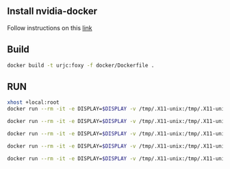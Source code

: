 ## Install nvidia-docker
Follow instructions on this [link](https://docs.nvidia.com/datacenter/cloud-native/container-toolkit/install-guide.html#installing-on-ubuntu-and-debian)

## Build

```bash
docker build -t urjc:foxy -f docker/Dockerfile .
```

## RUN

```bash
xhost +local:root
docker run --rm -it -e DISPLAY=$DISPLAY -v /tmp/.X11-unix:/tmp/.X11-unix:ro --gpus all urjc:foxy
```

```bash
docker run --rm -it -e DISPLAY=$DISPLAY -v /tmp/.X11-unix:/tmp/.X11-unix:ro --gpus all urjc:foxy ros2 launch pilot_urjc_bringup tb3_sim_launch.py
```

```bash
docker run --rm -it -e DISPLAY=$DISPLAY -v /tmp/.X11-unix:/tmp/.X11-unix:ro --gpus all urjc:foxy ros2 launch pilot_urjc_bringup nav2_turtlebot3_launch.py
```

```bash
docker run --rm -it -e DISPLAY=$DISPLAY -v /tmp/.X11-unix:/tmp/.X11-unix:ro --gpus all urjc:foxy ros2 launch mros2_reasoner launch_reasoner.launch.py
```

```bash
docker run --rm -it -e DISPLAY=$DISPLAY -v /tmp/.X11-unix:/tmp/.X11-unix:ro --gpus all urjc:foxy ros2 run mros2_reasoner mros2_publish_qa_node
```
